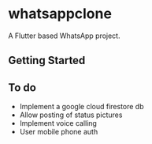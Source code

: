 # whatsappclone

A Flutter based WhatsApp project.

## Getting Started

## To do
- Implement a google cloud firestore db
- Allow posting of status pictures
- Implement voice calling
- User mobile phone auth
